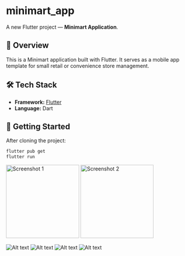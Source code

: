 # minimart_app

A new Flutter project — **Minimart Application**.

## 📱 Overview

This is a Minimart application built with Flutter. It serves as a mobile app template for small retail or convenience store management.

## 🛠️ Tech Stack

- **Framework:** [Flutter](https://flutter.dev)
- **Language:** Dart

## 🚀 Getting Started

After cloning the project:

```bash
flutter pub get
flutter run
```
<p float="left"> <img src="screenshots/screen1.png" width="200" alt="Screenshot 1"> <img src="screenshots/screen2.png" width="200" alt="Screenshot 2"> </p>

![Alt text](screenshots/screenshot1.png)
![Alt text](screenshots/screenshot2.png)
![Alt text](screenshots/screenshot3.png)
![Alt text](screenshots/screenshot4.png)
